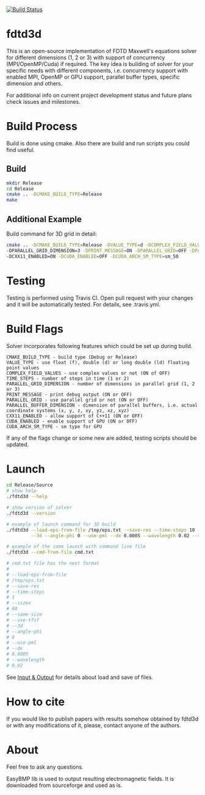 [![Build Status](https://travis-ci.org/zer011b/fdtd3d.svg?branch=master)](https://travis-ci.org/zer011b/fdtd3d)

# fdtd3d

This is an open-source implementation of FDTD Maxwell's equations solver for different dimensions (1, 2 or 3) with support of concurrency (MPI/OpenMP/Cuda) if required. The key idea is building of solver for your specific needs with different components, i.e. concurrency support with enabled MPI, OpenMP or GPU support, parallel buffer types, specific dimension and others.

For additional info on current project development status and future plans check issues and milestones.

# Build Process

Build is done using cmake. Also there are build and run scripts you could find useful.

## Build

```sh
mkdir Release
cd Release
cmake .. -DCMAKE_BUILD_TYPE=Release
make
```

## Additional Example

Build command for 3D grid in detail:

```sh
cmake .. -DCMAKE_BUILD_TYPE=Release -DVALUE_TYPE=d -DCOMPLEX_FIELD_VALUES=OFF -DTIME_STEPS=2 \
-DPARALLEL_GRID_DIMENSION=3 -DPRINT_MESSAGE=ON -DPARALLEL_GRID=OFF -DPARALLEL_BUFFER_DIMENSION=xyz \
-DCXX11_ENABLED=ON -DCUDA_ENABLED=OFF -DCUDA_ARCH_SM_TYPE=sm_50
```

# Testing

Testing is performed using Travis CI. Open pull request with your changes and it will be automatically tested.
For details, see .travis.yml.

# Build Flags

Solver incorporates following features which could be set up during build.

```c_cpp
CMAKE_BUILD_TYPE - build type (Debug or Release)
VALUE_TYPE - use float (f), double (d) or long double (ld) floating point values
COMPLEX_FIELD_VALUES - use complex values or not (ON of OFF)
TIME_STEPS - number of steps in time (1 or 2)
PARALLEL_GRID_DIMENSION - number of dimensions in parallel grid (1, 2 or 3)
PRINT_MESSAGE - print debug output (ON or OFF)
PARALLEL_GRID - use parallel grid or not (ON or OFF)
PARALLEL_BUFFER_DIMENSION - dimension of parallel buffers, i.e. actual coordinate systems (x, y, z, xy, yz, xz, xyz)
CXX11_ENABLED - allow support of C++11 (ON or OFF)
CUDA_ENABLED - enable support of GPU (ON or OFF)
CUDA_ARCH_SM_TYPE - sm type for GPU
```

If any of the flags change or some new are added, testing scripts should be updated.

# Launch

```sh
cd Release/Source
# show help
./fdtd3d --help

# show version of solver
./fdtd3d --version

# example of launch command for 3D build
./fdtd3d --load-eps-from-file /tmp/eps.txt --save-res --time-steps 10 --sizex 80 --same-size --use-tfsf \
         --3d --angle-phi 0 --use-pml --dx 0.0005 --wavelength 0.02 --save-cmd-to-file cmd.txt

# example of the same launch with command line file
./fdtd3d --cmd-from-file cmd.txt

# cmd.txt file has the next format
#
# --load-eps-from-file
# /tmp/eps.txt
# --save-res
# --time-steps
# 1
# --sizex
# 80
# --same-size
# --use-tfsf
# --3d
# --angle-phi
# 0
# --use-pml
# --dx
# 0.0005
# --wavelength
# 0.02
```

See [Input & Output](Docs/Input-Output.md) for details about load and save of files.

# How to cite

If you would like to publish papers with results somehow obtained by fdtd3d or with any modifications of it, please, contact anyone of the authors.

# About

Feel free to ask any questions.

EasyBMP lib is used to output resulting electromagnetic fields. It is downloaded from sourceforge and used as is.
